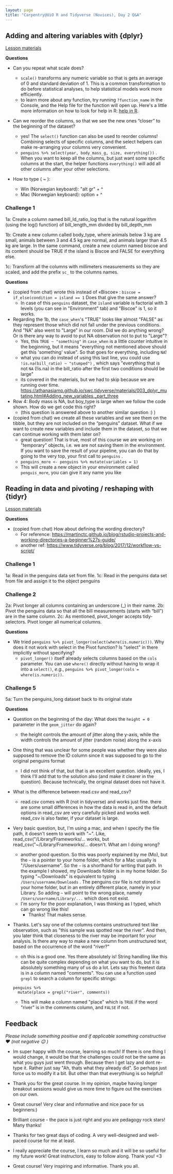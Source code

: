 ```yaml
---
layout: page
title: "Carpentry@UiO R and Tidyverse (Novices), Day 2 Q&A"
---
```


## Adding and altering variables with {dplyr}

[Lesson materials](https://athanasiamo.github.io/swc.tidyverse/materials/003_dplyr_mutating.html) 

**Questions**

- Can you repeat what scale does?
    - `scale()` transforms any numeric variable so that is gets an average of 0 and standard deviation of 1. This is a common transformation to do before statistical analyses, to help statistical models work more efficiently. 
    - to learn more about any function, try running `?function_name` in the Console, and the Help file for the function will open up. Here's a little more information on how to look for help in R:
   [help in R](https://www.r-bloggers.com/2018/08/5-ways-to-get-help-in-r/).

- Can we reorder the columns, so that we see the new ones “closer” to the beginning of the dataset?
    - yes! The `select()` function can also be used to reorder columns! Combining selects of specific columns, and the select helpers can make re-arranging your columns very convenient.
    - `penguins %>% select(year, body_mass_g, size, everything())` . When you want to keep all the columns, but just want some specific columns at the start, the helper functions `everything()` will add all other columns after your other selections.

- How to type ( ~ ):
    - Win (Norwegian keyboard): "alt gr" + ^
    - Mac (Norwegian keyboard): option + ^ 


### Challenge 1

1a: Create a column named bill_ld_ratio_log that is the natural logarithm (using the log() function) of bill_length_mm divided by bill_depth_mm

1b: Create a new column called body_type, where animals below 3 kg are small, animals between 3 and 4.5 kg are normal, and animals larger than 4.5 kg are large. In the same command, create a new column named biscoe and its content should be TRUE if the island is Biscoe and FALSE for everything else.

1c: Transform all the columns with millimeters measurements so they are scaled, and add the prefix `sc_` to the columns names.

**Questions**

- (copied from chat) wrote this instead of «Biscoe» : `biscoe = if_else(condition = island == 1` Does that give the same answer?
    - In case of this `penguins` dataset, the `island` variable is factorial with 3 levels (you can see in "Environment" tab) and "Biscoe" is 1, so it works. 
- Regarding the 1b, the `case_when`'s "TRUE" looks like almost "FALSE" as they represent those which did not fall under the previous conditions. And "NA" also went to "Large" in our room. Did we do anything wrong? Or is there any way to avoid to put NA observation not to put to "Large"?
    - Yes, this `TRUE ~ "something"` in `case_when` is a little counter intuitive in the beginning, but it means "everything not mentioned above should get this 'something' value". So that goes for everything, including `NA`! 
    - what you can do instead of using  this last line, you could use `!is.na(bill_ratio) ~ "stumped")` , which says "everything that is not `NA` (!is.na) in the bill_ratio after the first two conditions should be large"
    - its covered in the materials, but we had to skip because we are running over time. https://athanasiamo.github.io/swc.tidyverse/materials/003_dplyr_mutating.html#Adding_new_variables,_part_three
- Row 4: Body mass is NA, but boy_type is large when we follow the code shown. How do we get code this right?
    - (this question is answered above to another similar question :) )
- (copied from chat) we create all these variables and we see them on the tibble, but they are not included on the “penguins” dataset. What if we want to create new variables and  include them in the dataset, so that we can continue working with them later on?
    - great question! That is true, most of this course we are working on "temporary" objects, i.e. we are not saving them in the environment. If you want to save the result of your pipeline, you can do that by going to the very top, your first call to `penguins` . 
    - `penguins_more <- penguins %>% mutate(variables = 1)`
    - This will create a new object in your environment called `penguis_more`, you can give it any name you like

## Reading in data and pivoting / reshaping with {tidyr}
[Lesson materials](https://athanasiamo.github.io/swc.tidyverse/materials/004_tidyr_pivoting.html) 

**Questions**
- (copied from chat) How about defining the wording directory?
    - For reference: https://martinctc.github.io/blog/rstudio-projects-and-working-directories-a-beginner%27s-guide/
    - another ref: https://www.tidyverse.org/blog/2017/12/workflow-vs-script/

### Challenge 1
1a: Read in the penguins data set from file.
1c: Read in the penguins data set from file and assign it to the object penguins

### Challenge 2
2a: Pivot longer all columns containing an underscore (_) in their name.
2b: Pivot the penguins data so that all the bill measurements (starts with “bill”) are in the same column.
2c: As mentioned, pivot_longer accepts tidy-selectors. Pivot longer all numerical columns.

**Questions**
- We tried `penguins %>%
  pivot_longer(select(where(is.numeric)))`. Why does it not work with select in the Pivot function? Is "select" in there implicitly without specifying?
  - `pivot_longer()` itself already selects columns based on the `cols` parameter. You can use `where()` directly without having to wrap it into a `select()`, *e.g.*, `penguins %>% pivot_longer(cols = where(is.numeric))`. 

### Challenge 5 
5a: Turn the penguins_long dataset back to its original state

**Questions**
- Question on the beginning of the day: What does the `height = 0` parameter in the `geom_jitter` do again?
    - the height controls the amount of jitter along the y-axis, while the width controls the amount of jitter (random noise) along the x-axis

- One thing that was unclear for some people was whether they were also supposed to remove the ID column since it was supposed to go to the original penguins format
    - I did not think of that, but that is an excellent question. ideally, yes, I think I'll add that to the solution also (and make it clearer in the question). Because technically, the original dataset does not have it.

- What is the difference between read.csv and read_csv?
    - read.csv comes with R (not in tidyverse) and works just fine. there are some small differences in how the data is read in, and the default options in read_csv are very carefully picked and works well. read_csv is also faster, if your dataset is large.

- Very basic question, but, I'm using a mac, and when I specify the file path, it doesn't seem to work with "~". Like, read_csv("/Library/Frameworks/... works, but read_csv("~/Library/Frameworks/... doesn't. What am I doing wrong?
    - another good question. So this was poorly explained by me (Mo), but the `~` is a pointer to your home folder, which for a Mac usually is "/Users/username". So the `~` is a shorthand for writing that path. In the example I showed, my Downloads folder is in my home folder. So typing "~/Downloads"  is equivalent to typing `/Users/username/Downloads` . The penguins csv file is _not_ stored in your home folder, but in an entirely different place, namely in your Library. So adding `~` will point to the wrong place, namely `/Users/username/Library/...` which does not exist. 
    - I'm sorry for the poor explanation, I was thinking as I typed, which can go wrong like this!
        - Thanks! That makes sense.

- Thanks. Let's say one of the columns contains unstructured text like observation, such as "this sample was spotted near the river". And then, you later think that closeness to the river may be important for your analysis. Is there any way to make a new column from unstructured text, based on the occurrence of the word "river?"
    - oh this is a good one. Yes there absolutely is! String handling like this can be quite complex depending on what you want to do, but it is absolutely something many of us do a lot. Lets say this freetext data is in a column named "comments". You can use a function used `grepl` to search a column for specific strings: 
    ```
    penguins %>% 
      mutate(place = grepl("river", comments))
    ```
    - This will make a column named "place" which is `TRUE` if the word "river" is in the comments column, and `FALSE` if not.



## Feedback
*Please include something positive and if applicable something constructive :heart: (not negative :wink: )*

- Im super happy with the course, learning so much! If there is one thing I would change, it would be that the challenges could not be the same as what you guys just went through. Because then I get lazy and dont re-type it. Rather just say "Ah, thats what they already did". So perhaps just force us to modify it a bit. But other than that everythiung is so helpful! 

- Thank you for the great course. In my opinion, maybe having longer breakout sessions would give us more time to figure out the exercises on our own.

- Great course! Very clear and informative and nice pace for us beginners:)

- Brilliant course - the pace is just right and you are pedagogy rock stars! Many thanks!

- Thanks for two great days of coding. A very well-designed and well-paced course for me at least.

- I really appreciate the course, I learn so much and it will be so useful for my future work! Great instructors, easy to follow along. Thank you! <3

- Great course! Very inspiring and informative. Thank you all.
